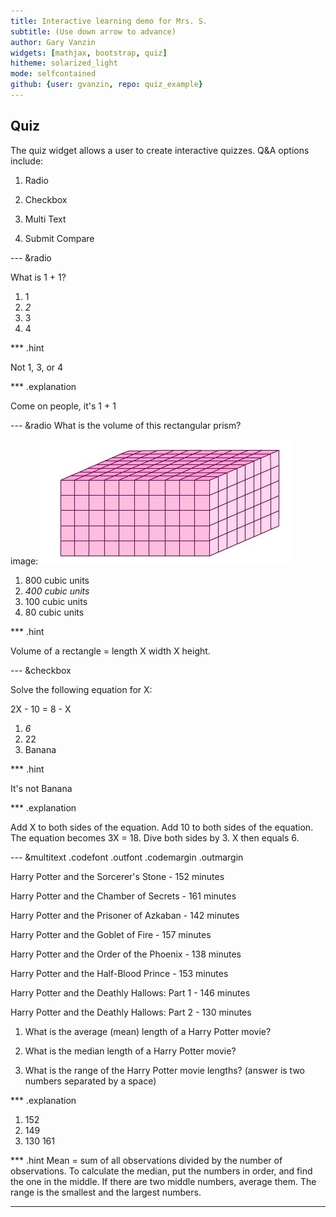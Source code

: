 ```yaml
---
title: Interactive learning demo for Mrs. S. 
subtitle: (Use down arrow to advance)
author: Gary Vanzin 
widgets: [mathjax, bootstrap, quiz]
hitheme: solarized_light
mode: selfcontained
github: {user: gvanzin, repo: quiz_example}
---
```

## Quiz
The quiz widget allows a user to create interactive quizzes.  Q&A options include:

1. Radio

2. Checkbox

3. Multi Text

4. Submit Compare


--- &radio


What is 1 + 1?

1. 1
2. _2_
3. 3
4. 4

*** .hint

Not 1, 3, or 4

*** .explanation

Come on people, it's 1 + 1

---  &radio
What is the volume of this rectangular prism? 

image: ![](cube1.jpg)

1.  800 cubic units
2.  _400 cubic units_
3.  100 cubic units
4.  80 cubic units

*** .hint

Volume of a rectangle = length X width X height.

--- &checkbox

Solve the following equation for X:

2X - 10 = 8 - X



1. _6_
2. 22
3. Banana

*** .hint

It's not Banana

*** .explanation

Add X to both sides of the equation.  Add 10 to both sides of the equation.  The equation becomes 3X = 18.  Dive both sides by 3.  X then equals 6.

--- &multitext .codefont .outfont .codemargin .outmargin

Harry Potter and the Sorcerer's Stone - 152 minutes       

Harry Potter and the Chamber of Secrets - 161 minutes

Harry Potter and the Prisoner of Azkaban - 142 minutes 

Harry Potter and the Goblet of Fire - 157 minutes

Harry Potter and the Order of the Phoenix - 138 minutes 

Harry Potter and   the Half-Blood Prince - 153 minutes

Harry Potter and the Deathly Hallows: Part 1 - 146 minutes  

Harry Potter and the Deathly Hallows: Part 2 - 130 minutes

1. What is the average (mean) length of a Harry Potter movie?

2. What is the median length of a Harry Potter movie?

3. What is the range of the Harry Potter movie lengths? (answer is two numbers separated by a space)

*** .explanation

1. <span class='answer'>152</span>
2. <span class='answer'>149</span>
3. <span class='answer'>130</span> <span class='answer'>161</span>

*** .hint
Mean = sum of all observations divided by the number of observations.  To calculate the median, put the numbers in order, and find the one in the middle.  If there are two middle numbers, average them.  The range is the smallest and the largest numbers.

--- 







